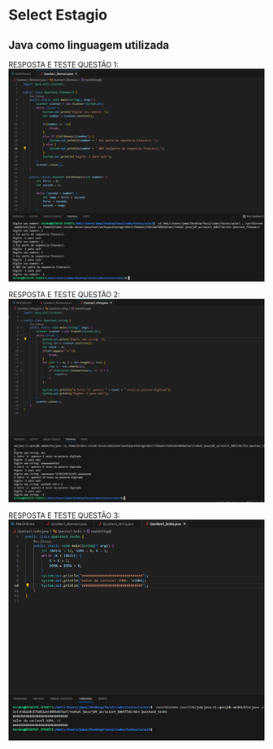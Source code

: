 # Select Estagio 
## Java como linguagem utilizada

RESPOSTA E TESTE QUESTÃO 1:
![Image 1](q1.png)

RESPOSTA E TESTE QUESTÃO 2:
![Image 2](q2.png)

RESPOSTA E TESTE QUESTÃO 3:
![Image 3](q3.png)
